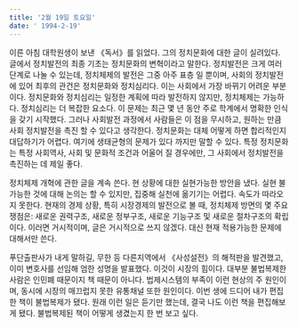 ```yaml
---
title: '2월 19일 토요일'
date: ' 1994-2-19'
---
```

이른 아침 대학원생이 보낸 《독서》를 읽었다. 그의 정치문화에 대한 글이 실려있다. 글에서 정치발전의 최종 기초는 정치문화의 변혁이라고 말한다. 정치발전은 크게 여러 단계로 나눌 수 있는데, 정치체제의 발전은 그중 아주 표층 일 뿐이며, 사회의 정치발전에 있어 최후의 관건은 정치문화와 정치심리다. 이는 사회에서 가장 바뀌기 어려운 부분이다. 정치문화와 정치심리는 일정한 계획에 따라 발전하지 않지만, 정치체제는 가능하다. 정치심리는 더 복잡한 요소다. 이 문제는 최근 몇 년 동안 주로 학계에서 명확한 인식을 갖기 시작했다. 그러나 사회발전 과정에서 사람들은 이 점을 무시하고, 원하는 만큼 사회 정치발전을 촉진 할 수 있다고 생각한다. 정치문화는 대체 어떻게 하면 합리적인지 대답하기가 어렵다. 여기에 생태균형의 문제가 있다 까지만 말할 수 있다. 특정 정치문화는 특정 사회역사, 사회 및 문화적 조건과 어울어 질 경우에만, 그 사회에서 정치발전을 촉진하는 데 제일 좋다.

정치체제 개혁에 관한 글을 계속 쓴다. 현 상황에 대한 실현가능한 방안을 냈다. 실현 불가능한 것에 대해 논의는 할 수 있지만, 집중해 실천에 옮기기는 어렵다. 속도가 따라오지 못한다. 현재의 경제 상황, 특히 시장경제의 발전으로 볼 때, 정치체제 방면의 몇 주요 쟁점은: 새로운 권력구조, 새로운 정부구조, 새로운 기능구조 및 새로운 절차구조의 확립이다. 이러면 거시적이며, 글은 거시적으로 쓰지 않겠다. 대신 현재 적용가능한 문제에 대해서만 쓴다.

푸단출판사가 내게 말하길, 무한 등 다른지역에서 《사성설전》의 해적판을 발견했고, 이미 변호사를 선임해 엄한 성명을 발표했다. 이것이 시장의 힘이다. 대부분 불법복제한 사람은 인민폐 때문이지 책 때문이 아니다. 법제시스템의 부족이 이런 현상의 주 원인이며, 동시에 시장의 매끄럽지 못한 유통채널 또한 원인이다. 이번 생에 드디어 내가 편집한 책이 불법복제가 됐다. 원래 이런 일은 듣기만 했는데, 결국 나도 이런 책을 편집해보게 됐다. 불법복제된 책이 어떻게 생겼는지 한 번 보고 싶다.
